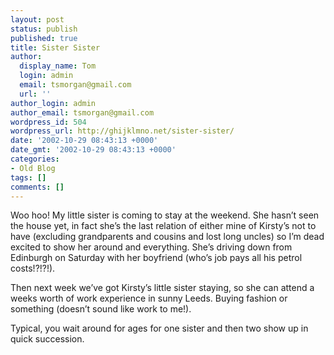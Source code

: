 ```yaml
---
layout: post
status: publish
published: true
title: Sister Sister
author:
  display_name: Tom
  login: admin
  email: tsmorgan@gmail.com
  url: ''
author_login: admin
author_email: tsmorgan@gmail.com
wordpress_id: 504
wordpress_url: http://ghijklmno.net/sister-sister/
date: '2002-10-29 08:43:13 +0000'
date_gmt: '2002-10-29 08:43:13 +0000'
categories:
- Old Blog
tags: []
comments: []
---
```

<p>Woo hoo! My little sister is coming to stay at the weekend. She hasn&#8217;t seen the house yet, in fact she&#8217;s the last relation of either mine of Kirsty&#8217;s not to have (excluding grandparents and cousins and lost long uncles) so I&#8217;m dead excited to show her around and everything. She&#8217;s driving down from Edinburgh on Saturday with her boyfriend (who&#8217;s job pays all his petrol costs!?!?!).</p>

<p>Then next week we&#8217;ve got Kirsty&#8217;s little sister staying, so she can attend a weeks worth of work experience in sunny Leeds. Buying fashion or something (doesn&#8217;t sound like work to me!).</p>

<p>Typical, you wait around for ages for one sister and then two show up in quick succession.</p>

